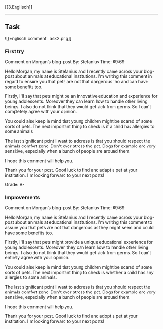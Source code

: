 [[3.Englisch]]
___
## Task
![[Englisch comment Task2.png]]
### First try
Comment on Morgan's blog-post
By: Stefanius
Time: 69:69

Hello Morgan, my name is Stefanius and I recently came across your blog-post about animals at educational institutions. I'm writing this comment in regard to ensure you that pets are not that dangerous tho and can have some benefits too.

Firstly, I'll say that pets might be an innovative education and experience for young adolescents. Moreover they can learn how to handle other living beings. I also do not think that they would get sick from germs. So I can't completely agree with your opinion.

You could also keep in mind that young children might be scared of some sorts of pets. The next important thing to check is if a child has allergies to some animals.

The last significant point I want to address is that you should respect the animals comfort zone. Don't over stress the pet. Dogs for example are very sensitive, especially when a bunch of people are around them.

I hope this comment will help you.

Thank you for your post. Good luck to find and adapt a pet at your institution. I'm looking forward to your next posts!

Grade: B-
### Improvements
Comment on Morgan's blog-post
By: Stefanius
Time: 69:69

Hello Morgan, my name is Stefanius and I recently came across your blog-post about animals at educational institutions. I'm writing this comment to assure you that pets are not that dangerous as they might seem and could have some benefits too.

Firstly, I'll say that pets might provide a unique educational experience for young adolescents. Moreover, they can learn how to handle other living beings. I also do not think that they would get sick from germs. So I can't entirely agree with your opinion.

You could also keep in mind that young children might be scared of some sorts of pets. The next important thing to check is whether a child has any allergies to some animals.

The last significant point I want to address is that you should respect the animals comfort zone. Don't over stress the pet. Dogs for example are very sensitive, especially when a bunch of people are around them.

I hope this comment will help you.

Thank you for your post. Good luck to find and adopt a pet at your institution. I'm looking forward to your next posts!